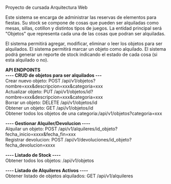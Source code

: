 Proyecto de cursada Arquitectura Web

Este sistema se encarga de administrar las reservas de elementos para fiestas.
Su stock se compone de cosas que pueden ser alquiladas como mesas, sillas, cotillon y distintos tipos de juegos.
La entidad principal será "Objetos" que representa cada una de las cosas que podran ser alquiladas.

El sistema permitirá agregar, modificar, eliminar o leer los objetos para ser alquilados.
El sistema permitirá marcar un objeto como alquilado.
El sistema podrá generar un reporte de stock indicando el estado de cada cosa (si esta alquilado o no).

**API ENDPOINTS**  
**---- CRUD de objetos para ser alquilados ---**  
Crear nuevo objeto: POST /api/v1/objetos?nombre=xxx&descripcion=xxx&categoria=xxx  
Actualizar objeto: PUT /api/v1/objetos/id?nombre=xxx&descripcion=xxx&categoria=xxx  
Borrar un objeto: DELETE /api/v1/objetos/id  
Obtener un objeto: GET /api/v1/objetos/id  
Obtener todos los objetos de una categoria:/api/v1/objetos?categoria=xxx

**---- Gestionar Alquiler/Devolucion ----**  
Alquilar un objeto: POST /api/v1/alquileres/id_objeto?fecha_inicio=xxxx&fecha_fin=xxx  
Registrar devolucion: POST /api/v1/devoluciones/id_objeto?fecha_devolucion=xxxx

**---- Listado de Stock ----**  
Obtener todos los objetos: /api/v1/objetos

**---- Listado de Alquileres Activos ----**  
Obtener listado de objetos alquilados: GET /api/v1/alquileres


